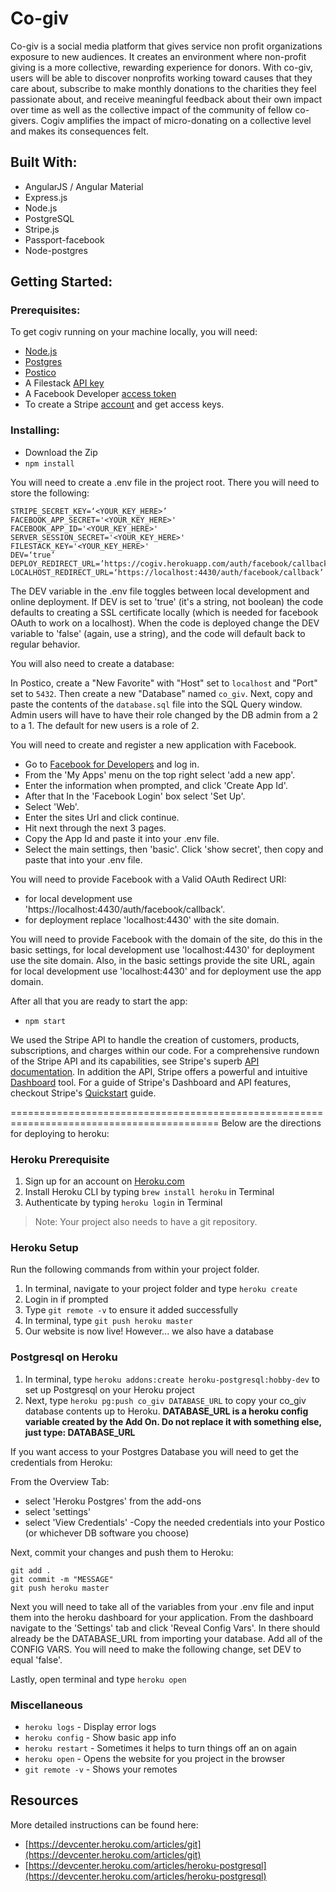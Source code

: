 # Co-giv

Co-giv is a social media platform that gives service non profit organizations exposure to new audiences. It creates an environment where non-profit giving is a more collective, rewarding experience for donors. With co-giv, users will be able to discover nonprofits working toward causes that they care about, subscribe to make monthly donations to the charities they feel passionate about, and receive meaningful feedback about their own impact over time as well as the collective impact of the community of fellow co-givers. Cogiv amplifies the impact of micro-donating on a collective level and makes its consequences felt.

## Built With:
- AngularJS / Angular Material
- Express.js
- Node.js
- PostgreSQL
- Stripe.js
- Passport-facebook
- Node-postgres

## Getting Started:

### Prerequisites:

To get cogiv running on your machine locally, you will need:

- <a href="https://nodejs.org">Node.js</a>
- <a href="https://www.postgresql.org/">Postgres</a>
- <a href="https://eggerapps.at/postico/">Postico</a>
- A Filestack <a href="https://dev.filestack.com/signup/free/">API key</a>
- A Facebook Developer <a href="https://developers.facebook.com/tools/accesstoken/">access token</a>
- To create a Stripe <a href="https://stripe.com/get-started?&utm_campaign=paid_brand&utm_medium=cpc&utm_source=google&ad_content=261743943756&utm_term=stripee&utm_matchtype=b&utm_adposition1t1&utm_device=c&gclid=Cj0KCQjw_ZrXBRDXARIsAA8KauQz9pTbsqF2Eeos9HMBJ2Jpi2pdT81U_SgxpSzFC5BPHql5fJ_00LUaAvYSEALw_wcB">account</a> and get access keys.


### Installing:
- Download the Zip
- ```npm install```


You will need to create a .env file in the project root. There you will need to store the following:

```
STRIPE_SECRET_KEY=‘<YOUR_KEY_HERE>’
FACEBOOK_APP_SECRET='<YOUR_KEY_HERE>'
FACEBOOK_APP_ID='<YOUR_KEY_HERE>'
SERVER_SESSION_SECRET='<YOUR_KEY_HERE>'
FILESTACK_KEY='<YOUR_KEY_HERE>'
DEV=‘true’
DEPLOY_REDIRECT_URL=’https://cogiv.herokuapp.com/auth/facebook/callback'
LOCALHOST_REDIRECT_URL=‘https://localhost:4430/auth/facebook/callback’
```

The DEV variable in the .env file toggles between local development and online deployment.  If DEV is set to 'true' (it's a string, not boolean) the code defaults to creating a SSL certificate locally (which is needed for facebook OAuth to work on a localhost).  When the code is deployed change the DEV variable to 'false' (again, use a string), and the code will default back to regular behavior.

You will also need to create a database:

In Postico, create a "New Favorite" with "Host" set to ``localhost`` and "Port" set to ``5432``. Then create a new "Database" named ``co_giv``. Next, copy and paste the contents of the ``database.sql`` file into the SQL Query window.  Admin users will have to have their role changed by the DB admin from a 2 to a 1.  The default for new users is a role of 2.


You will need to create and register a new application with Facebook.
- Go to <a href="https://developers.facebook.com">Facebook for Developers</a> and log in.
- From the 'My Apps' menu on the top right select 'add a new app'.
- Enter the information when prompted, and click 'Create App Id'.
- After that In the 'Facebook Login' box select 'Set Up'.
- Select 'Web'.
- Enter the sites Url and click continue.
- Hit next through the next 3 pages.
- Copy the App Id and paste it into your .env file.
- Select the main settings, then 'basic'. Click 'show secret', then copy and paste that into your .env file.

You will need to provide Facebook with a Valid OAuth Redirect URI:
- for local development use 'https://localhost:4430/auth/facebook/callback'.
- for deployment replace 'localhost:4430' with the site domain.

You will need to provide Facebook with the domain of the site, do this in the basic settings, for local development use 'localhost:4430' for deployment use the site domain.
Also, in the basic settings provide the site URL, again for local development use 'localhost:4430' and for deployment use the app domain.

After all that you are ready to start the app:
- ```npm start```


We used the Stripe API to handle the creation of customers, products, subscriptions, and charges within our code.  For a comprehensive rundown of the Stripe API and its capabilities, see Stripe's superb <a href="https://stripe.com/docs/api/">API documentation</a>.  In addition the API, Stripe offers a powerful and intuitive <a href="https://dashboard.stripe.com/test/dashboard">Dashboard</a> tool.  For a guide of Stripe's Dashboard and API features, checkout Stripe's <a href="https://stripe.com/docs/quickstart">Quickstart</a> guide.

==========================================================================================
Below are the directions for deploying to heroku:



### Heroku Prerequisite

1. Sign up for an account on [Heroku.com](https://www.heroku.com/)
2. Install Heroku CLI by typing `brew install heroku` in Terminal
3. Authenticate by typing `heroku login` in Terminal

  > Note: Your project also needs to have a git repository.

### Heroku Setup

Run the following commands from within your project folder.

1. In terminal, navigate to your project folder and type `heroku create`
2. Login in if prompted
3. Type `git remote -v` to ensure it added successfully
4. In terminal, type `git push heroku master`
5. Our website is now live! However... we also have a database

### Postgresql on Heroku

1. In terminal, type `heroku addons:create heroku-postgresql:hobby-dev` to set up Postgresql on your Heroku project
2. Next, type `heroku pg:push co_giv DATABASE_URL` to copy your co_giv database contents up to Heroku. **DATABASE\_URL is a heroku config variable created by the Add On. Do not replace it with something else, just type: DATABASE\_URL**

If you want access to your Postgres Database you will need to get the credentials from Heroku:

From the Overview Tab:
- select 'Heroku Postgres' from the add-ons
- select 'settings'
- select 'View Credentials'
-Copy the needed credentials into your Postico (or whichever DB software you choose)


Next, commit your changes and push them to Heroku:

```
git add .
git commit -m "MESSAGE"
git push heroku master
```

Next you will need to take all of the variables from your .env file and input them into the heroku dashboard for your application.
From the dashboard navigate to the 'Settings' tab and click 'Reveal Config Vars'.  In there should already be the DATABASE_URL from importing your database.  Add all of the CONFIG VARS. You will need to make the following change, set DEV to equal 'false'.

Lastly, open terminal and type `heroku open`

### Miscellaneous

- `heroku logs` - Display error logs
- `heroku config` - Show basic app info
- `heroku restart` - Sometimes it helps to turn things off an on again
- `heroku open` - Opens the website for you project in the browser
- `git remote -v` - Shows your remotes

## Resources

More detailed instructions can be found here:

- [https://devcenter.heroku.com/articles/git](https://devcenter.heroku.com/articles/git)
- [https://devcenter.heroku.com/articles/heroku-postgresql](https://devcenter.heroku.com/articles/heroku-postgresql)
